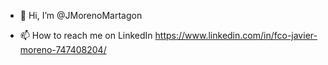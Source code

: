 - 👋 Hi, I’m @JMorenoMartagon

- 📫 How to reach me on LinkedIn https://www.linkedin.com/in/fco-javier-moreno-747408204/

<!---
JMorenoMartagon/JMorenoMartagon is a ✨ special ✨ repository because its `README.md` (this file) appears on your GitHub profile.
You can click the Preview link to take a look at your changes.
--->
